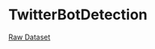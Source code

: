 # TwitterBotDetection
[Raw Dataset](https://drive.google.com/file/d/0Bzv52zLvB10qUnBzckdybDRIalk/view?usp=sharing)
